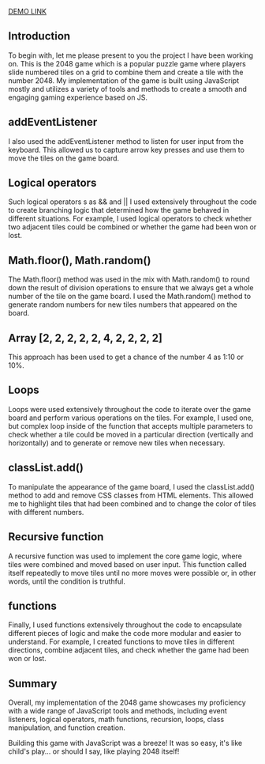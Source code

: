 [DEMO LINK](https://kolya-movchan.github.io/js-game-2048/)

## Introduction
To begin with, let me please present to you the project I have been working on. This is the 2048 game which is a popular puzzle game where players slide numbered tiles on a grid to combine them and create a tile with the number 2048. My implementation of the game is built using JavaScript mostly and utilizes a variety of tools and methods to create a smooth and engaging gaming experience based on JS.

## addEventListener
I also used the addEventListener method to listen for user input from the keyboard. This allowed us to capture arrow key presses and use them to move the tiles on the game board.

## Logical operators
Such logical operators s as && and || I used extensively throughout the code to create branching logic that determined how the game behaved in different situations. For example, I used logical operators to check whether two adjacent tiles could be combined or whether the game had been won or lost.

## Math.floor(), Math.random()
The Math.floor() method was used in the mix with Math.random() to round down the result of division operations to ensure that we always get a whole number of the tile on the game board. I used the Math.random() method to generate random numbers for new tiles numbers that appeared on the board.

## Array [2, 2, 2, 2, 2, 4, 2, 2, 2, 2] 
This approach has been used to get a chance of the number 4 as 1:10 or 10%.

## Loops
Loops were used extensively throughout the code to iterate over the game board and perform various operations on the tiles. For example, I used one, but complex loop inside of the function that accepts multiple parameters to check whether a tile could be moved in a particular direction (vertically and horizontally) and to generate or remove new tiles when necessary.

## classList.add()
To manipulate the appearance of the game board, I used the classList.add() method to add and remove CSS classes from HTML elements. This allowed me to highlight tiles that had been combined and to change the color of tiles with different numbers.

## Recursive function
A recursive function was used to implement the core game logic, where tiles were combined and moved based on user input. This function called itself repeatedly to move tiles until no more moves were possible or, in other words, until the condition is truthful.

## functions
Finally, I used functions extensively throughout the code to encapsulate different pieces of logic and make the code more modular and easier to understand. For example, I created functions to move tiles in different directions, combine adjacent tiles, and check whether the game had been won or lost.

## Summary
Overall, my implementation of the 2048 game showcases my proficiency with a wide range of JavaScript tools and methods, including event listeners, logical operators, math functions, recursion, loops, class manipulation, and function creation.

Building this game with JavaScript was a breeze! It was so easy, it's like child's play... or should I say, like playing 2048 itself!
